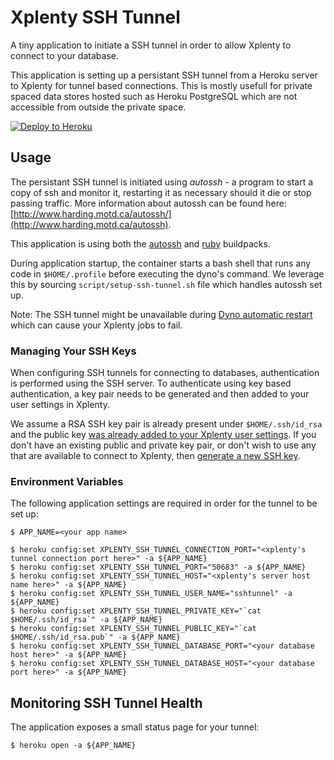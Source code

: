 # Xplenty SSH Tunnel
A tiny application to initiate a SSH tunnel in order to allow Xplenty to connect to your database.

This application is setting up a persistant SSH tunnel from a Heroku server to Xplenty for tunnel based connections. This is mostly usefull for private spaced data stores hosted such as Heroku PostgreSQL which are not accessible from outside the private space.

[![Deploy to Heroku](https://www.herokucdn.com/deploy/button.svg)](https://heroku.com/deploy?template=https://github.com/xplenty/xplenty-ssh-tunnel)

## Usage

The persistant SSH tunnel is initiated using _autossh_ - a program to start a copy of ssh and monitor it, restarting it as necessary should it die or stop passing traffic. More information about autossh can be found here: [http://www.harding.motd.ca/autossh/](http://www.harding.motd.ca/autossh).

This application is using both the [autossh](https://github.com/xplenty/heroku-buildpack-autossh) and [ruby](https://github.com/heroku/heroku-buildpack-ruby) buildpacks.

During application startup, the container starts a bash shell that runs any code in `$HOME/.profile` before executing the dyno's command. We leverage this by sourcing `script/setup-ssh-tunnel.sh` file which handles autossh set up.

Note: The SSH tunnel might be unavailable during [Dyno automatic restart](https://devcenter.heroku.com/articles/dynos#automatic-dyno-restarts) which can cause your Xplenty jobs to fail.

### Managing Your SSH Keys

When configuring SSH tunnels for connecting to databases, authentication is performed using the SSH server. To authenticate using key based authentication, a key pair needs to be generated and then added to your user settings in Xplenty.

We assume a RSA SSH key pair is already present under `$HOME/.ssh/id_rsa` and the public key [was already added to your Xplenty user settings](http://community.xplenty.com/knowledgebase/articles/468251). If you don't have an existing public and private key pair, or don't wish to use any that are available to connect to Xplenty, then [generate a new SSH key](http://community.xplenty.com/knowledgebase/articles/468251).

### Environment Variables

The following application settings are required in order for the tunnel to be set up:

```
$ APP_NAME=<your app name>

$ heroku config:set XPLENTY_SSH_TUNNEL_CONNECTION_PORT="<xplenty's tunnel connection port here>" -a ${APP_NAME}
$ heroku config:set XPLENTY_SSH_TUNNEL_PORT="50683" -a ${APP_NAME}
$ heroku config:set XPLENTY_SSH_TUNNEL_HOST="<xplenty's server host name here>" -a ${APP_NAME}
$ heroku config:set XPLENTY_SSH_TUNNEL_USER_NAME="sshtunnel" -a ${APP_NAME}
$ heroku config:set XPLENTY_SSH_TUNNEL_PRIVATE_KEY="`cat $HOME/.ssh/id_rsa`" -a ${APP_NAME}
$ heroku config:set XPLENTY_SSH_TUNNEL_PUBLIC_KEY="`cat $HOME/.ssh/id_rsa.pub`" -a ${APP_NAME}
$ heroku config:set XPLENTY_SSH_TUNNEL_DATABASE_PORT="<your database host here>" -a ${APP_NAME}
$ heroku config:set XPLENTY_SSH_TUNNEL_DATABASE_HOST="<your database port here>" -a ${APP_NAME}
```

## Monitoring SSH Tunnel Health

The application exposes a small status page for your tunnel:

```
$ heroku open -a ${APP_NAME}
```